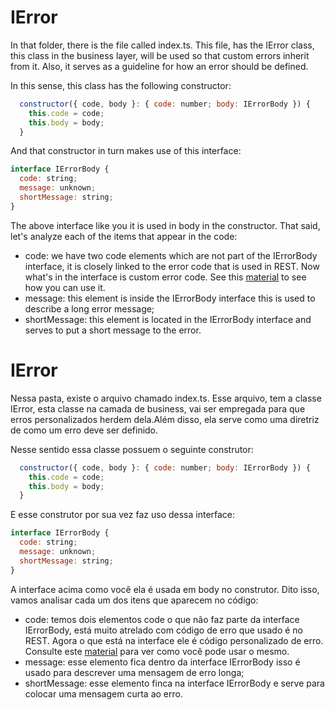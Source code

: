 # IError

In that folder, there is the file called index.ts. This file, has the IError class, this class in the business layer, will be used
so that custom errors inherit from it. Also, it serves as a guideline for how an error should be defined.

In this sense, this class has the following constructor:

```javascript
  constructor({ code, body }: { code: number; body: IErrorBody }) {
    this.code = code;
    this.body = body;
  }
```

And that constructor in turn makes use of this interface:

```javascript
interface IErrorBody {
  code: string;
  message: unknown;
  shortMessage: string;
}
```

The above interface like you it is used in body in the constructor. That said, let's analyze each of the items that appear in the code:

- code: we have two code elements which are not part of the IErrorBody interface, it is closely linked to the error code that is used in REST. Now what's in the interface is custom error code. See this [material](https://github.com/lubysoftware/nest-ms-template/tree/main/src/2-business/errors#folder-erros) to see how you can use it.
- message: this element is inside the IErrorBody interface this is used to describe a long error message;
- shortMessage: this element is located in the IErrorBody interface and serves to put a short message to the error.

# IError

Nessa pasta, existe o arquivo chamado index.ts. Esse arquivo, tem a classe IError, esta classe na camada de business, vai ser empregada
para que erros personalizados herdem dela.Além disso, ela serve como uma diretriz de como um erro deve ser definido.

Nesse sentido essa classe possuem o seguinte construtor:

```javascript
  constructor({ code, body }: { code: number; body: IErrorBody }) {
    this.code = code;
    this.body = body;
  }
```

E esse construtor por sua vez faz uso dessa interface:

```javascript
interface IErrorBody {
  code: string;
  message: unknown;
  shortMessage: string;
}
```

A interface acima como você ela é usada em body no construtor. Dito isso, vamos analisar cada um dos itens que aparecem no código:

- code: temos dois elementos code o que não faz parte da interface IErrorBody, está muito atrelado com código de erro que usado é no REST. Agora o que está na interface ele é código personalizado de erro. Consulte este [material](https://github.com/lubysoftware/nest-ms-template/tree/main/src/2-business/errors#pasta-erros) para ver como você pode usar o mesmo.
- message: esse elemento fica dentro da interface IErrorBody isso é usado para descrever uma mensagem de erro longa;
- shortMessage: esse elemento finca na interface IErrorBody e serve para colocar uma mensagem curta ao erro.

